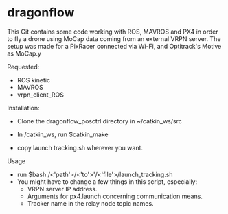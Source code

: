 # dragonflow
This Git contains some code working with ROS, MAVROS and PX4 in order to fly a drone using MoCap data coming from an external VRPN server. The setup was made for a PixRacer connected via Wi-Fi, and Optitrack's Motive as  MoCap.y

Requested:
- ROS kinetic
- MAVROS
- vrpn_client_ROS

Installation:
- Clone the dragonflow_posctrl directory in ~/catkin_ws/src
- In /catkin_ws, run $catkin_make

- copy launch tracking.sh wherever you want.

Usage
- run $bash /<'path'>/<'to'>'/<'file'>/launch_tracking.sh
- You might have to change a few things in this script, especially:
  - VRPN server IP address.
  - Arguments for px4.launch concerning communication means.
  - Tracker name in the relay node topic names.

